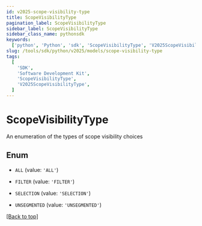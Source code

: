 ```yaml
---
id: v2025-scope-visibility-type
title: ScopeVisibilityType
pagination_label: ScopeVisibilityType
sidebar_label: ScopeVisibilityType
sidebar_class_name: pythonsdk
keywords:
  ['python', 'Python', 'sdk', 'ScopeVisibilityType', 'V2025ScopeVisibilityType']
slug: /tools/sdk/python/v2025/models/scope-visibility-type
tags:
  [
    'SDK',
    'Software Development Kit',
    'ScopeVisibilityType',
    'V2025ScopeVisibilityType',
  ]
---
```


# ScopeVisibilityType

An enumeration of the types of scope visibility choices

## Enum

- `ALL` (value: `'ALL'`)

- `FILTER` (value: `'FILTER'`)

- `SELECTION` (value: `'SELECTION'`)

- `UNSEGMENTED` (value: `'UNSEGMENTED'`)

[[Back to top]](#)
